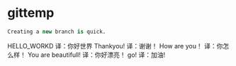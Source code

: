 # gittemp

```sql
Creating a new branch is quick.
```
HELLO_WORKD
译：你好世界
Thankyou!
译：谢谢！
How are you！
译：你怎么样！
You are beautifull!
译：你好漂亮！
go!
译：加油!

